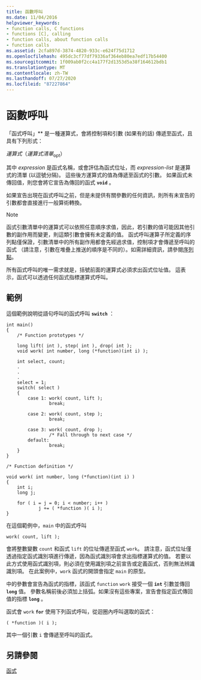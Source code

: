 ```yaml
---
title: 函數呼叫
ms.date: 11/04/2016
helpviewer_keywords:
- function calls, C functions
- functions [C], calling
- function calls, about function calls
- function calls
ms.assetid: 2cfa897d-3874-4820-933c-e624f75d1712
ms.openlocfilehash: 495dc3cf77df79336af364eb80ea7edf17b54400
ms.sourcegitcommit: 1f009ab0f2cc4a177f2d1353d5a38f164612bdb1
ms.translationtype: MT
ms.contentlocale: zh-TW
ms.lasthandoff: 07/27/2020
ms.locfileid: "87227864"
---
```

# <a name="function-calls"></a>函數呼叫

「函式呼叫」** 是一種運算式，會將控制項和引數 (如果有的話) 傳遞至函式，且具有下列形式：

*運算式*（*運算式清單*<sub>opt</sub>）

其中 *expression* 是函式名稱，或會評估為函式位址，而 *expression-list* 是運算式的清單 (以逗號分隔)。 這些後方運算式的值為傳遞至函式的引數。 如果函式未傳回值，則您會將它宣告為傳回的函式 **`void`** 。

如果宣告出現在函式呼叫之前，但是未提供有關參數的任何資訊，則所有未宣告的引數都會直接進行一般算術轉換。

> [!NOTE]
> 函式引數清單中的運算式可以依照任意順序求值，因此，若引數的值可能因其他引數的副作用而變更，則這類引數會擁有未定義的值。 函式呼叫運算子所定義的序列點僅保證，引數清單中的所有副作用都會先經過求值，控制項才會傳遞至呼叫的函式  （請注意，引數在堆疊上推送的順序是不同的）。如需詳細資訊，請參閱[序列點](../c-language/c-sequence-points.md)。

所有函式呼叫的唯一需求就是，括號前面的運算式必須求出函式位址值。 這表示，函式可以透過任何函式指標運算式呼叫。

## <a name="example"></a>範例

這個範例說明從語句呼叫的函式呼叫 **`switch`** ：

```
int main()
{
    /* Function prototypes */

    long lift( int ), step( int ), drop( int );
    void work( int number, long (*function)(int i) );

    int select, count;
    .
    .
    .
    select = 1;
    switch( select )
    {
        case 1: work( count, lift );
                break;

        case 2: work( count, step );
                break;

        case 3: work( count, drop );
                /* Fall through to next case */
        default:
                break;
    }
}

/* Function definition */

void work( int number, long (*function)(int i) )
{
    int i;
    long j;

    for ( i = j = 0; i < number; i++ )
            j += ( *function )( i );
}
```

在這個範例中，`main` 中的函式呼叫 

```
work( count, lift );
```

會將整數變數 `count` 和函式 `lift` 的位址傳遞至函式 `work`。 請注意，函式位址僅透過指定函式識別項進行傳遞，因為函式識別項會求出指標運算式的值。 若要以此方式使用函式識別項，則必須在使用識別項之前宣告或定義函式，否則無法辨識識別項。 在此案例中，`work` 函式的開頭會指定 `main` 的原型。

中的參數會宣告為函式的指標，該函式 `function` `work` 接受一個 **`int`** 引數並傳回 **`long`** 值。 參數名稱前後必須加上括弧。如果沒有這些專案，宣告會指定函式傳回值的指標 **`long`** 。

函式會 `work` **`for`** 使用下列函式呼叫，從迴圈內呼叫選取的函式：

```
( *function )( i );
```

其中一個引數 `i` 會傳遞至呼叫的函式。

## <a name="see-also"></a>另請參閱

[函式](../c-language/functions-c.md)
